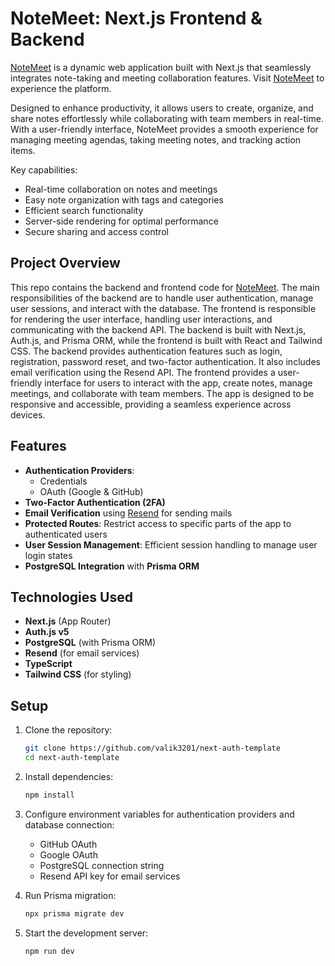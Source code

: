 # NoteMeet: Next.js Frontend & Backend

[NoteMeet](https://notemeet.dineshchhantyal.com) is a dynamic web application built with Next.js that seamlessly integrates note-taking and meeting collaboration features. Visit [NoteMeet](https://notemeet.dineshchhantyal.com) to experience the platform.

Designed to enhance productivity, it allows users to create, organize, and share notes effortlessly while collaborating with team members in real-time. With a user-friendly interface, NoteMeet provides a smooth experience for managing meeting agendas, taking meeting notes, and tracking action items.

Key capabilities:

- Real-time collaboration on notes and meetings
- Easy note organization with tags and categories
- Efficient search functionality
- Server-side rendering for optimal performance
- Secure sharing and access control

## Project Overview

This repo contains the backend and frontend code for [NoteMeet](https://notemeet.dineshchhantyal.com). The main responsibilities of the backend are to handle user authentication, manage user sessions, and interact with the database. The frontend is responsible for rendering the user interface, handling user interactions, and communicating with the backend API. The backend is built with Next.js, Auth.js, and Prisma ORM, while the frontend is built with React and Tailwind CSS. The backend provides authentication features such as login, registration, password reset, and two-factor authentication. It also includes email verification using the Resend API. The frontend provides a user-friendly interface for users to interact with the app, create notes, manage meetings, and collaborate with team members. The app is designed to be responsive and accessible, providing a seamless experience across devices.

## Features

- **Authentication Providers**:
  - Credentials
  - OAuth (Google & GitHub)
- **Two-Factor Authentication (2FA)**
- **Email Verification** using [Resend](https://resend.com/) for sending mails
- **Protected Routes**: Restrict access to specific parts of the app to authenticated users
- **User Session Management**: Efficient session handling to manage user login states
- **PostgreSQL Integration** with **Prisma ORM**

## Technologies Used

- **Next.js** (App Router)
- **Auth.js v5**
- **PostgreSQL** (with Prisma ORM)
- **Resend** (for email services)
- **TypeScript**
- **Tailwind CSS** (for styling)

## Setup

1. Clone the repository:

   ```bash
   git clone https://github.com/valik3201/next-auth-template
   cd next-auth-template
   ```

2. Install dependencies:

   ```bash
   npm install
   ```

3. Configure environment variables for authentication providers and database connection:

   - GitHub OAuth
   - Google OAuth
   - PostgreSQL connection string
   - Resend API key for email services

4. Run Prisma migration:

   ```bash
   npx prisma migrate dev
   ```

5. Start the development server:
   ```bash
   npm run dev
   ```
